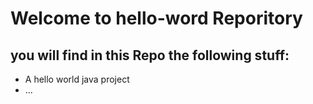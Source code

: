 # Welcome to hello-word Reporitory
## you will find in this Repo the following stuff:
* A hello world java project
* ...
#### 